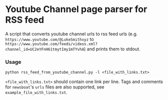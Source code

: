 # Youtube Channel page parser for RSS feed
A script that converts youtube channel urls to rss feed urls
(e.g. `https://www.youtube.com/@LukeSmithxyz` to `https://www.youtube.com/feeds/videos.xml?channel_id=UC2eYFnH61tmytImy1mTYvhA`)
and prints them to stdout.

### Usage
`python rss_feed_from_youtube_channel.py -l <file_with_links.txt>`

`<file_with_links.txt>` should contain one link per line. Tags and comments for `newsboat`'s `urls` files are also supported, see `example_file_with_links.txt`.
